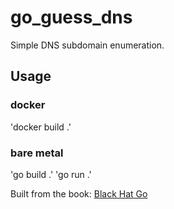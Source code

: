 # go_guess_dns
Simple DNS subdomain enumeration.

## Usage
### docker
'docker build .'
### bare metal
'go build .'
'go run .'

Built from the book: [Black Hat Go](https://nostarch.com/blackhatgo)

